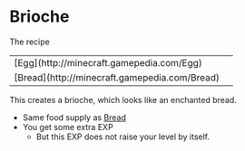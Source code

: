 # Brioche

The recipe

<table>
<tr><td>[Egg](http://minecraft.gamepedia.com/Egg)</td><td></td></tr>
<tr><td>[Bread](http://minecraft.gamepedia.com/Bread)</td><td></td></tr>
</table>

This creates a brioche, which looks like an enchanted bread.

* Same food supply as [Bread](http://minecraft.gamepedia.com/Bread)
* You get some extra EXP
    * But this EXP does not raise your level by itself.
